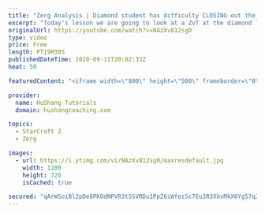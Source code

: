 ```yaml
---
title: "Zerg Analysis | Diamond student has difficulty CLOSING out the MATCH [Starcraft 2]"
excerpt: "Today's lesson we are going to look at a ZvT at the diamond level focusing on the Zerg Analysis. The zerg manages to get into a very strong position but has difficulty closing it out. Let's learn how we can approach this scenario better!  Zerg Analysis | Diamond student has difficulty CLOSING out the"
originalUrl: https://youtube.com/watch?v=NAzXv812sg0
type: video
price: Free
length: PT19M30S
publishedDateTime: 2020-09-11T20:02:33Z
heat: 50

featuredContent: "<iframe width=\"800\" height=\"500\" frameborder=\"0\" src=\"https://www.youtube.com/embed/NAzXv812sg0\" allow=\"accelerometer; autoplay; encrypted-media; gyroscope; picture-in-picture\" allowfullscreen></iframe>"

provider:
  name: HuShang Tutorials
  domain: hushangcoaching.com

topics:
  - StarCraft 2
  - Zerg

images:
  - url: https://i.ytimg.com/vi/NAzXv812sg0/maxresdefault.jpg
    width: 1280
    height: 720
    isCached: true

secured: "qArWSoiBl2pDe8PKOdNPVR3tSSVRDu1PpZ6iWfezSc7Eu3R3XbvMkX6Yg57qZ15e+81vTuqjXLnCpLyXNv5yLZcjstRubEFyyhhFMUV1jde+K11bzgA3UqoTq/x5hRl01+XpMCHCyBwh2YKoCTH2AZ/FZzRmem91o4mA5Hi0VtsfijZ5fHtChlYEyujLs99IBDrNUbCPkCWcpHoMLZlQSU0BMKcYozJ61j+4+3Lx/V7HwyFXlEUH5Vxb9frySSBGk0jmDtwvFSNE8h4oyY+aklFcnCPcTDBPhe3LvgvlREyhLbRKuc0VyEmFk7SnByTWw29EMat1i8te3pj4mfOecBt7T61qUq7d+KLrU2/QKa52Lr+9PkdMIO7NA/MkpxvLpAFVQd7I05UPK54iDdmT/rz6RKjm8sK34RU5lwPBpZg=;B0sT2yp87hMk2+9j40+A4Q=="
---
```



